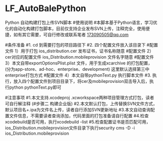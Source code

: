 # LF_AutoBalePython
Python 自动构建打包上传SVN脚本
#使用说明
#本脚本基于Python语言，学习优化的自动化构建打包脚本，目前仅支持企业发布SVN上传，注释完全，使用便捷，如有其它需要，可自行修改或联系笔者 173090505@qq.com

#条件准备
#1. cd 到需要打包的项目路径下
#2. 四个配置文件放入该目录下
#配置文件 1）用于打包 ios_distribution.cer 发布证书，证书名称随意
#配置文件 2）cer对应的配置文件 ios_Distribution.mobileprovision  文件名字随意
#配置文件 3）本文自带exportOptionsPlist.plist 文件，用于生成xcarchive 的打包配置，(分为app-store、ad-hoc、enterprise、development) 这里默认选择第三中enterprise打包方式
#配置文件 4）本文自带pythonText.py 执行脚本文件
#3. 执行，放入四个配置文件到项目目录下，将cer及mobileprovision双击导入后，执行python pythonText.py即可

#注意事项
#1.本文支持.xcodeproj  .xcworkspace两种项目管理方式打包，读者可自行解注释 (#步骤二 构建企业版)
#2.本文默认打包，上传替换SVN文件方式，默认项目名+.ipa为文件名上传，读者自行添加SVN更新地址
#3.本文自动查询配置文件信息，不需要读者查询添加，代码里面的打包准备请自行配置
#4.检查xcodebuild是否可用，执行xcodebuild -list
#5.检查配置证书是否匹配可用，ios_Distribution.mobileprovision文件目录下执行security cms -D -i  ios_Distribution.mobileprovision
